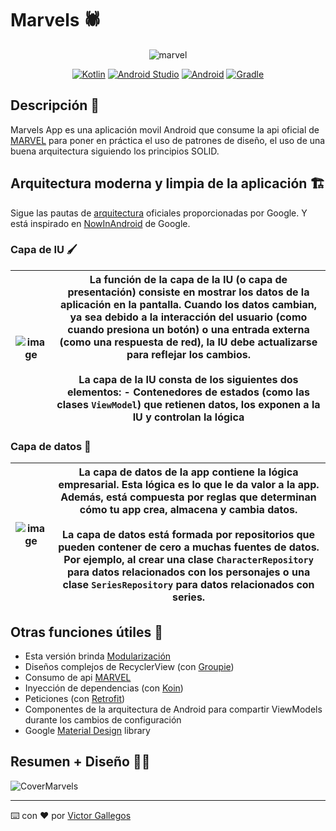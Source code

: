 # Marvels 🕷️

<div align="center">
  
![marvel](https://github.com/VictorDeGallegos/Marvels/assets/41756950/1f73ab40-e622-43db-893f-96b5deb33fa6)

</div>

<div align="center">

[![Kotlin](https://img.shields.io/badge/Kotlin-1.9.22-purple?longCache=true&style=popout-square)](https://kotlinlang.org)
[![Android Studio](https://img.shields.io/badge/Android_Studio-Iguana-green.svg?longCache=true&style=popout-square)](https://developer.android.com/studio)
[![Android](https://img.shields.io/badge/Android-7.1+-green.svg?longCache=true&style=popout-square)](https://www.android.com)
[![Gradle](https://img.shields.io/badge/Gradle-8.1-blue.svg?longCache=true&style=popout-square)](https://gradle.org)

</div>


## Descripción 📝
Marvels App es una aplicación movil Android que consume la api oficial de [MARVEL](https://developer.marvel.com/) para poner en práctica el uso de patrones de diseño, el uso de una buena arquitectura siguiendo los principios SOLID.


## Arquitectura moderna y limpia de la aplicación 🏗️

Sigue las pautas de [arquitectura](https://developer.android.com/topic/architecture) oficiales proporcionadas por Google. Y está inspirado en [NowInAndroid](https://github.com/android/nowinandroid) de Google.

### **Capa de IU** 🖌️

| ![image](https://github.com/VictorDeGallegos/Marvels/assets/41756950/26365658-750f-4c5c-adfe-6a5c66524565) | La función de la capa de la IU (o capa de presentación) consiste en mostrar los datos de la aplicación en la pantalla. Cuando los datos cambian, ya sea debido a la interacción del usuario (como cuando presiona un botón) o una entrada externa (como una respuesta de red), la IU debe actualizarse para reflejar los cambios.<br><br>La capa de la IU consta de los siguientes dos elementos: - Contenedores de estados (como las clases `ViewModel`) que retienen datos, los exponen a la IU y controlan la lógica |
|---|---|

### **Capa de datos** 💾

| ![image](https://github.com/VictorDeGallegos/Marvels/assets/41756950/54dfad61-e376-4453-87b0-aa5f5fe2ab1a) | La capa de datos de la app contiene la lógica empresarial. Esta lógica es lo que le da valor a la app. Además, está compuesta por reglas que determinan cómo tu app crea, almacena y cambia datos.<br><br>La capa de datos está formada por repositorios que pueden contener de cero a muchas fuentes de datos. Por ejemplo, al crear una clase `CharacterRepository` para datos relacionados con los personajes o una clase `SeriesRepository` para datos relacionados con series. |
|---|---|


## Otras funciones útiles 🔧

- Esta versión brinda [Modularización](https://developer.android.com/topic/modularization)
- Diseños complejos de RecyclerView (con [Groupie](https://github.com/lisawray/groupie))
- Consumo de api [MARVEL](https://developer.marvel.com/) 
- Inyección de dependencias  (con [Koin](https://insert-koin.io/docs/quickstart/android/))
- Peticiones (con [Retrofit](https://square.github.io/retrofit/))
- Componentes de la arquitectura de Android para compartir ViewModels durante los cambios de configuración
- Google [Material Design](https://material.io/blog/android-material-theme-color) library

## Resumen + Diseño ✍🏻

![CoverMarvels](https://github.com/VictorDeGallegos/Marvels/assets/41756950/975c2426-c20d-4416-8a42-573a1780a4b4)

---
⌨️ con ❤️ por  [Victor Gallegos](https://github.com/VictorLiverpoolDev/VictorLiverpoolDev)
